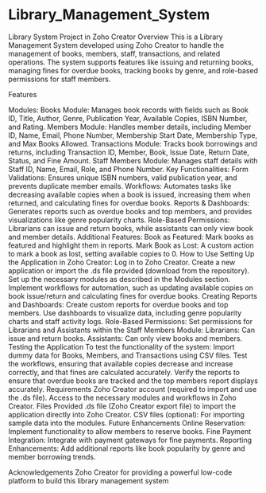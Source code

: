 # Library_Management_System
Library System Project in Zoho Creator Overview This is a Library Management System developed using Zoho Creator to handle the management of books, members, staff, transactions, and related operations. The system supports features like issuing and returning books, managing fines for overdue books, tracking books by genre, and role-based permissions for staff members.

Features

Modules: Books Module: Manages book records with fields such as Book ID, Title, Author, Genre, Publication Year, Available Copies, ISBN Number, and Rating. Members Module: Handles member details, including Member ID, Name, Email, Phone Number, Membership Start Date, Membership Type, and Max Books Allowed. Transactions Module: Tracks book borrowings and returns, including Transaction ID, Member, Book, Issue Date, Return Date, Status, and Fine Amount. Staff Members Module: Manages staff details with Staff ID, Name, Email, Role, and Phone Number.
Key Functionalities: Form Validations: Ensures unique ISBN numbers, valid publication year, and prevents duplicate member emails. Workflows: Automates tasks like decreasing available copies when a book is issued, increasing them when returned, and calculating fines for overdue books. Reports & Dashboards: Generates reports such as overdue books and top members, and provides visualizations like genre popularity charts. Role-Based Permissions: Librarians can issue and return books, while assistants can only view book and member details.
Additional Features: Book as Featured: Mark books as featured and highlight them in reports. Mark Book as Lost: A custom action to mark a book as lost, setting available copies to 0. How to Use
Setting Up the Application in Zoho Creator: Log in to Zoho Creator. Create a new application or import the .ds file provided (download from the repository). Set up the necessary modules as described in the Modules section. Implement workflows for automation, such as updating available copies on book issue/return and calculating fines for overdue books.
Creating Reports and Dashboards: Create custom reports for overdue books and top members. Use dashboards to visualize data, including genre popularity charts and staff activity logs.
Role-Based Permissions: Set permissions for Librarians and Assistants within the Staff Members Module: Librarians: Can issue and return books. Assistants: Can only view books and members. Testing the Application To test the functionality of the system:
Import dummy data for Books, Members, and Transactions using CSV files. Test the workflows, ensuring that available copies decrease and increase correctly, and that fines are calculated accurately. Verify the reports to ensure that overdue books are tracked and the top members report displays accurately. Requirements Zoho Creator account (required to import and use the .ds file). Access to the necessary modules and workflows in Zoho Creator. Files Provided .ds file (Zoho Creator export file) to import the application directly into Zoho Creator. CSV files (optional): For importing sample data into the modules. Future Enhancements Online Reservation: Implement functionality to allow members to reserve books. Fine Payment Integration: Integrate with payment gateways for fine payments. Reporting Enhancements: Add additional reports like book popularity by genre and member borrowing trends.

Acknowledgements Zoho Creator for providing a powerful low-code platform to build this library management system

